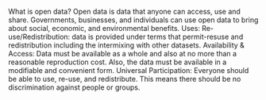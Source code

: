 What is open data? 
Open data is data that anyone can access, use and share. Governments, businesses, and individuals can use open data to bring about social, economic, and environmental benefits.
Uses: 
Re-use/Redistribution: data is provided under terms that permit-resuse and redistribution including the intermixing with other datasets. 
Availability & Access: Data must be available as a whole and also at no more than a reasonable reproduction cost. Also, the data must be available in a modifiable and convenient form. 
Universal Participation: Everyone should be able to use, re-use, and redistribute. This means there should be no discrimination against people or groups. 
